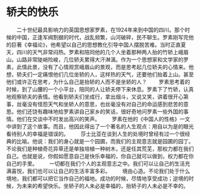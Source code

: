 # 轿夫的快乐
　　二十世纪最具影响力的英国思想家罗素，在1924年来到中国的四川。那个时候的中国，正逢军阀割据的时代，战乱频繁，山河破碎，民不聊生。罗素刚写完他的巨著《幸福论》，他希望以自己的思想教化引导中国人摆脱苦难。当时正直夏天，四川的天气非常闷热。罗素和陪同他的几个人坐着那种两人抬的竹轿上峨眉山。山路非常陡峭险峻，几位轿夫累得大汗淋漓。作为一个思想家和文学家的罗素，此情此景，没有了心情观赏峨眉山的景观，而是思考起几位轿夫的心情来。他想，轿夫们一定痛恨他们几位坐轿的人，这样热的天气，还要他们抬着上山。甚至他们或许正在思考，为什么自己是抬轿的人而不是坐轿的人？ 
　　罗素思考着的时候，到了山腰的一个小平台，陪同的人让轿夫停下来休息。罗素下了竹轿，认真地观察轿夫的表情。他看到轿夫们坐成行，拿出烟斗，又说又笑，讲着很开心第事，丝毫没有怪怨天气和坐轿人的意思，也丝毫没有对自己的命运感到悲苦的意思。他们还饶有趣味地给罗素讲自己家乡的笑话，很好奇地问罗素一些外国的事情。他们在交谈中不时发出高兴的笑声。 
　　罗素在他的《中国人的性格》一文中讲到了这个故事。而且，他因此得出了一个著名的人生观点：用自以为是的眼光看待别人的幸福是错误的。 
　　莎士比亚在谈到人生的处境时曾经有过一个很经典的比喻。他说：我们的身心就是一个园圃，而我们的主观意志就是园圃的园丁。不论我们是种植奇花异草还是单独培植一种树木，还是任其荒芜，那权力都在我们自己。也就是说，你假如愿意自己是快乐幸福的，你自己就可以做到，权力都在你自己的手里。 
　　一切都在我们个人的主观意志之中。我们可以让自己的生活充满喜悦，我们也可以让自己的生活丰富多彩。 
　　境由心造。不论我们处于什么境地，我们都可以把它当作自己的福地。成功的时候，尽情地享受成功；逆境的时候，为未来的希望快乐。坐轿子的人未必是幸福的，抬轿子的人未必是不幸的。
 